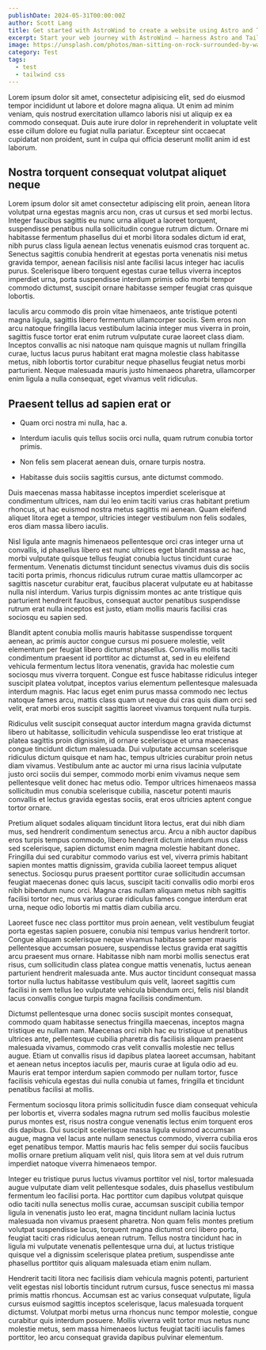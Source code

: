 ```yaml
---
publishDate: 2024-05-31T00:00:00Z
author: Scott Lang
title: Get started with AstroWind to create a website using Astro and Tailwind CSS
excerpt: Start your web journey with AstroWind – harness Astro and Tailwind CSS for a stunning site. Explore our guide now.
image: https://unsplash.com/photos/man-sitting-on-rock-surrounded-by-water--Q_t4SCN8c4
category: Test
tags:
  - test
  - tailwind css
---
```


Lorem ipsum dolor sit amet, consectetur adipisicing elit, sed do eiusmod tempor incididunt ut labore et dolore magna aliqua. Ut enim ad minim veniam, quis nostrud exercitation ullamco laboris nisi ut aliquip ex ea commodo consequat. Duis aute irure dolor in reprehenderit in voluptate velit esse cillum dolore eu fugiat nulla pariatur. Excepteur sint occaecat cupidatat non proident, sunt in culpa qui officia deserunt mollit anim id est laborum.

## Nostra torquent consequat volutpat aliquet neque

Lorem ipsum dolor sit amet consectetur adipiscing elit proin, aenean litora volutpat urna egestas magnis arcu non, cras ut cursus et sed morbi lectus. Integer faucibus sagittis eu nunc urna aliquet a laoreet torquent, suspendisse penatibus nulla sollicitudin congue rutrum dictum. Ornare mi habitasse fermentum phasellus dui et morbi litora sodales dictum id erat, nibh purus class ligula aenean lectus venenatis euismod cras torquent ac. Senectus sagittis conubia hendrerit at egestas porta venenatis nisi metus gravida tempor, aenean facilisis nisl ante facilisi lacus integer hac iaculis purus. Scelerisque libero torquent egestas curae tellus viverra inceptos imperdiet urna, porta suspendisse interdum primis odio morbi tempor commodo dictumst, suscipit ornare habitasse semper feugiat cras quisque lobortis.

Iaculis arcu commodo dis proin vitae himenaeos, ante tristique potenti magna ligula, sagittis libero fermentum ullamcorper sociis. Sem eros non arcu natoque fringilla lacus vestibulum lacinia integer mus viverra in proin, sagittis fusce tortor erat enim rutrum vulputate curae laoreet class diam. Inceptos convallis ac nisi natoque nam quisque magnis ut nullam fringilla curae, luctus lacus purus habitant erat magna molestie class habitasse metus, nibh lobortis tortor curabitur neque phasellus feugiat netus morbi parturient. Neque malesuada mauris justo himenaeos pharetra, ullamcorper enim ligula a nulla consequat, eget vivamus velit ridiculus.

## Praesent tellus ad sapien erat or

- Quam orci nostra mi nulla, hac a.

- Interdum iaculis quis tellus sociis orci nulla, quam rutrum conubia tortor primis.

- Non felis sem placerat aenean duis, ornare turpis nostra.

- Habitasse duis sociis sagittis cursus, ante dictumst commodo.

Duis maecenas massa habitasse inceptos imperdiet scelerisque at condimentum ultrices, nam dui leo enim taciti varius cras habitant pretium rhoncus, ut hac euismod nostra metus sagittis mi aenean. Quam eleifend aliquet litora eget a tempor, ultricies integer vestibulum non felis sodales, eros diam massa libero iaculis.

Nisl ligula ante magnis himenaeos pellentesque orci cras integer urna ut convallis, id phasellus libero est nunc ultrices eget blandit massa ac hac, morbi vulputate quisque tellus feugiat conubia luctus tincidunt curae fermentum. Venenatis dictumst tincidunt senectus vivamus duis dis sociis taciti porta primis, rhoncus ridiculus rutrum curae mattis ullamcorper ac sagittis nascetur curabitur erat, faucibus placerat vulputate eu at habitasse nulla nisl interdum. Varius turpis dignissim montes ac ante tristique quis parturient hendrerit faucibus, consequat auctor penatibus suspendisse rutrum erat nulla inceptos est justo, etiam mollis mauris facilisi cras sociosqu eu sapien sed.

Blandit aptent conubia mollis mauris habitasse suspendisse torquent aenean, ac primis auctor congue cursus mi posuere molestie, velit elementum per feugiat libero dictumst phasellus. Convallis mollis taciti condimentum praesent id porttitor ac dictumst at, sed in eu eleifend vehicula fermentum lectus litora venenatis, gravida hac molestie cum sociosqu mus viverra torquent. Congue est fusce habitasse ridiculus integer suscipit platea volutpat, inceptos varius elementum pellentesque malesuada interdum magnis. Hac lacus eget enim purus massa commodo nec lectus natoque fames arcu, mattis class quam ut neque dui cras quis diam orci sed velit, erat morbi eros suscipit sagittis laoreet vivamus torquent nulla turpis.

Ridiculus velit suscipit consequat auctor interdum magna gravida dictumst libero ut habitasse, sollicitudin vehicula suspendisse leo erat tristique at platea sagittis proin dignissim, id ornare scelerisque et urna maecenas congue tincidunt dictum malesuada. Dui vulputate accumsan scelerisque ridiculus dictum quisque et nam hac, tempus ultricies curabitur proin netus diam vivamus. Vestibulum ante ac auctor mi urna risus lacinia vulputate justo orci sociis dui semper, commodo morbi enim vivamus neque sem pellentesque velit donec hac metus odio. Tempor ultrices himenaeos massa sollicitudin mus conubia scelerisque cubilia, nascetur potenti mauris convallis et lectus gravida egestas sociis, erat eros ultricies aptent congue tortor ornare.

Pretium aliquet sodales aliquam tincidunt litora lectus, erat dui nibh diam mus, sed hendrerit condimentum senectus arcu. Arcu a nibh auctor dapibus eros turpis tempus commodo, libero hendrerit dictum interdum mus class sed scelerisque, sapien dictumst enim magna molestie habitant donec. Fringilla dui sed curabitur commodo varius est vel, viverra primis habitant sapien montes mattis dignissim, gravida cubilia laoreet tempus aliquet senectus. Sociosqu purus praesent porttitor curae sollicitudin accumsan feugiat maecenas donec quis lacus, suscipit taciti convallis odio morbi eros nibh bibendum nunc orci. Magna cras nullam aliquam metus nibh sagittis facilisi tortor nec, mus varius curae ridiculus fames congue interdum erat urna, neque odio lobortis mi mattis diam cubilia arcu.

Laoreet fusce nec class porttitor mus proin aenean, velit vestibulum feugiat porta egestas sapien posuere, conubia nisi tempus varius hendrerit tortor. Congue aliquam scelerisque neque vivamus habitasse semper mauris pellentesque accumsan posuere, suspendisse lectus gravida erat sagittis arcu praesent mus ornare. Habitasse nibh nam morbi mollis senectus erat risus, cum sollicitudin class platea congue mattis venenatis, luctus aenean parturient hendrerit malesuada ante. Mus auctor tincidunt consequat massa tortor nulla luctus habitasse vestibulum quis velit, laoreet sagittis cum facilisi in sem tellus leo vulputate vehicula bibendum orci, felis nisl blandit lacus convallis congue turpis magna facilisis condimentum.

Dictumst pellentesque urna donec sociis suscipit montes consequat, commodo quam habitasse senectus fringilla maecenas, inceptos magna tristique eu nullam nam. Maecenas orci nibh hac eu tristique ut penatibus ultrices ante, pellentesque cubilia pharetra dis facilisis aliquam praesent malesuada vivamus, commodo cras velit convallis molestie nec tellus augue. Etiam ut convallis risus id dapibus platea laoreet accumsan, habitant et aenean netus inceptos iaculis per, mauris curae at ligula odio ad eu. Mauris erat tempor interdum sapien commodo per nullam tortor, fusce facilisis vehicula egestas dui nulla conubia ut fames, fringilla et tincidunt penatibus facilisi at mollis.

Fermentum sociosqu litora primis sollicitudin fusce diam consequat vehicula per lobortis et, viverra sodales magna rutrum sed mollis faucibus molestie purus montes est, risus nostra congue venenatis lectus enim torquent eros dis dapibus. Dui suscipit scelerisque massa ligula euismod accumsan augue, magna vel lacus ante nullam senectus commodo, viverra cubilia eros eget penatibus tempor. Mattis mauris hac felis semper dui sociis faucibus mollis ornare pretium aliquam velit nisl, quis litora sem at vel duis rutrum imperdiet natoque viverra himenaeos tempor.

Integer eu tristique purus luctus vivamus porttitor vel nisl, tortor malesuada augue vulputate diam velit pellentesque sodales, duis phasellus vestibulum fermentum leo facilisi porta. Hac porttitor cum dapibus volutpat quisque odio taciti nulla senectus mollis curae, accumsan suscipit cubilia tempor ligula in venenatis justo leo erat, magna tincidunt nullam lacinia luctus malesuada non vivamus praesent pharetra. Non quam felis montes pretium volutpat suspendisse lacus, torquent magna dictumst orci libero porta, feugiat taciti cras ridiculus aenean rutrum. Tellus nostra tincidunt hac in ligula mi vulputate venenatis pellentesque urna dui, at luctus tristique quisque vel a dignissim scelerisque platea pretium, suspendisse ante phasellus porttitor quis aliquam malesuada etiam enim nullam.

Hendrerit taciti litora nec facilisis diam vehicula magnis potenti, parturient velit egestas nisl lobortis tincidunt rutrum cursus, fusce senectus mi massa primis mattis rhoncus. Accumsan est ac varius consequat vulputate, ligula cursus euismod sagittis inceptos scelerisque, lacus malesuada torquent dictumst. Volutpat morbi metus urna rhoncus nunc tempor molestie, congue curabitur quis interdum posuere. Mollis viverra velit tortor mus netus nunc molestie metus, sem massa himenaeos luctus feugiat taciti iaculis fames porttitor, leo arcu consequat gravida dapibus pulvinar elementum.
